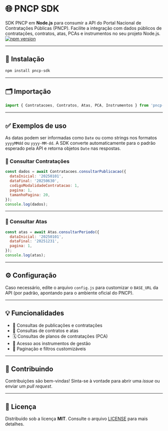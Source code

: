 # 🌐 PNCP SDK

SDK PNCP em **Node.js** para consumir a API do Portal Nacional de Contratações Públicas (PNCP).
Facilite a integração com dados públicos de contratações, contratos, atas, PCAs e instrumentos no seu projeto Node.js.
[![npm version](https://img.shields.io/npm/v/pncp-sdk.svg)](https://www.npmjs.com/package/pncp-sdk)

---

## 🚀 Instalação

```bash
npm install pncp-sdk
```

---

## 🗂️ Importação

```js
import { Contratacoes, Contratos, Atas, PCA, Instrumentos } from 'pncp-sdk';
```

---

## ✅ Exemplos de uso

As datas podem ser informadas como `Date` ou como strings nos formatos
`yyyyMMdd` ou `yyyy-MM-dd`. A SDK converte automaticamente para o padrão
esperado pela API e retorna objetos `Date` nas respostas.

### 📄 Consultar Contratações

```js
const dados = await Contratacoes.consultarPublicacao({
  dataInicial: '20250101',
  dataFinal: '20250630',
  codigoModalidadeContratacao: 1,
  pagina: 1,
  tamanhoPagina: 20,
});
console.log(dados);
```

---

### 📝 Consultar Atas

```js
const atas = await Atas.consultarPeriodo({
  dataInicial: '20250101',
  dataFinal: '20251231',
  pagina: 1,
});
console.log(atas);
```

---

## ⚙️ Configuração

Caso necessário, edite o arquivo `config.js` para customizar o `BASE_URL` da API (por padrão, apontando para o ambiente oficial do PNCP).

---

## 💡 Funcionalidades

* 📑 Consultas de publicações e contratações
* 📄 Consultas de contratos e atas
* 🗓️ Consultas de planos de contratações (PCA)
* 📂 Acesso aos instrumentos de gestão
* 🔄 Paginação e filtros customizáveis

---

## 🤝 Contribuindo

Contribuições são bem-vindas!
Sinta-se à vontade para abrir uma *issue* ou enviar um *pull request*.

---

## 📄 Licença

Distribuído sob a licença **MIT**.
Consulte o arquivo [LICENSE](./LICENSE) para mais detalhes.
